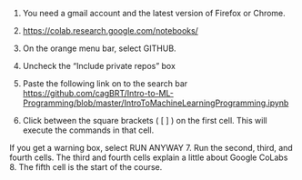 1. You need a gmail account and the latest version of Firefox or Chrome.
2. https://colab.research.google.com/notebooks/
3. On the orange menu bar, select GITHUB. 
4. Uncheck the “Include private repos” box
5. Paste the following link on to the search bar
https://github.com/cagBRT/Intro-to-ML-Programming/blob/master/IntroToMachineLearningProgramming.ipynb

6. Click between the square brackets ( [  ] ) on the first cell. This will execute the commands in that cell. 

If you get a warning box, select RUN ANYWAY
7. Run the second, third, and fourth cells. 
The third and fourth cells explain a little about Google CoLabs 
8. The fifth cell is the start of the course. 





